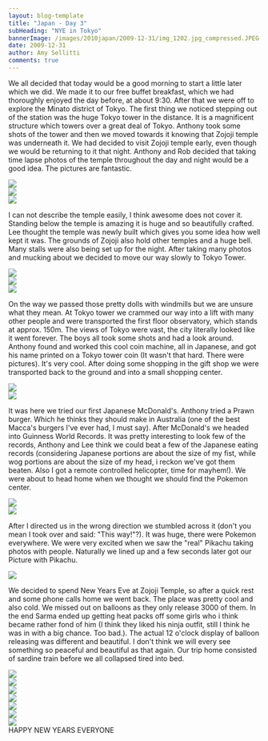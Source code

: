 ```yaml
---
layout: blog-template
title: "Japan - Day 3"
subHeading: "NYE in Tokyo"
bannerImage: /images/2010japan/2009-12-31/img_1202.jpg_compressed.JPEG
date: 2009-12-31
author: Amy Sellitti
comments: true
---
```

We all decided that today would be a good morning to start a little later which we did. We made it to our free buffet breakfast, which we had thoroughly enjoyed the day before, at about 9:30. After that we were off to explore the Minato district of Tokyo. The first thing we noticed stepping out of the station was the huge Tokyo tower in the distance. It is a magnificent structure which towers over a great deal of Tokyo. Anthony took some shots of the tower and then we moved towards it knowing that Zojoji temple was underneath it. We had decided to visit Zojoji temple early, even though we would be returning to it that night. Anthony and Rob decided that taking time lapse photos of the temple throughout the day and night would be a good idea. The pictures are fantastic.

<div class="center-image"><img src="/images/2010japan/2009-12-31/dscf0720.jpg_compressed.JPEG" /></div>
<div class="center-image"><img src="/images/2010japan/2009-12-31/img_0919.jpg_compressed.JPEG" /></div>
<div class="center-image"><img src="/images/2010japan/2009-12-31/img_0942.jpg_compressed.JPEG" /></div>

I can not describe the temple easily, I think awesome does not cover it. Standing below the temple is amazing it is huge and so beautifully crafted. Lee thought the temple was newly built which gives you some idea how well kept it was. The grounds of Zojoji also hold other temples and a huge bell. Many stalls were also being set up for the night. After taking many photos and mucking about we decided to move our way slowly to Tokyo Tower.

<div class="center-image"><img src="/images/2010japan/2009-12-31/IMG_4262.JPG_compressed.JPEG" /></div>
<div class="center-image"><img src="/images/2010japan/2009-12-31/PC310221.JPG_compressed.JPEG" /></div>
<div class="center-image"><img src="/images/2010japan/2009-12-31/img_0992.jpg_compressed.JPEG" /></div>

On the way we passed those pretty dolls with windmills but we are unsure what they mean. At Tokyo tower we crammed our way into a lift with many other people and were transported the first floor observatory, which stands at approx. 150m. The views of Tokyo were vast, the city literally looked like it went forever. The boys all took some shots and had a look around. Anthony found and worked this cool coin machine, all in Japanese, and got his name printed on a Tokyo tower coin (It wasn't that hard. There were pictures). It's very cool. After doing some shopping in the gift shop we were transported back to the ground and into a small shopping center.

<div class="center-image"><img src="/images/2010japan/2009-12-31/IMG_0355.JPG_compressed.JPEG" /></div>
<div class="center-image"><img src="/images/2010japan/2009-12-31/IMG_0376.JPG_compressed.JPEG" /></div>

It was here we tried our first Japanese McDonald's. Anthony tried a Prawn burger. Which he thinks they should make in Australia (one of the best Macca's burgers I've ever had, I must say). After McDonald's we headed into Guinness World Records. It was pretty interesting to look few of the records, Anthony and Lee think we could beat a few of the Japanese eating records (considering Japanese portions are about the size of my fist, while wog portions are about the size of my head, i reckon we've got them beaten. Also I got a remote controlled helicopter, time for mayhem!). We were about to head home when we thought we should find the Pokemon center.

<div class="center-image"><img src="/images/2010japan/2009-12-31/PC310239.JPG_compressed.JPEG" /></div>
<div class="center-image"><img src="/images/2010japan/2009-12-31/img_1044.jpg_compressed.JPEG" /></div>

After I directed us in the wrong direction we stumbled across it (don't you mean I took over and said: "This way!"?). It was huge, there were Pokemon everywhere. We were very excited when we saw the "real" Pikachu taking photos with people. Naturally we lined up and a few seconds later got our Picture with Pikachu.

<div class="center-image"><img src="/images/2010japan/2009-12-31/img_1053.jpg_compressed.JPEG" /></div>

We decided to spend New Years Eve at Zojoji Temple, so after a quick rest and some phone calls home we went back. The place was pretty cool and also cold. We missed out on balloons as they only release 3000 of them. In the end Sarma ended up getting heat packs off some girls who i think became rather fond of him (I think they liked his ninja outfit, still I think he was in with a big chance. Too bad.). The actual 12 o'clock display of balloon releasing was different and beautiful. I don't think we will every see something so peaceful and beautiful as that again. Our trip home consisted of sardine train before we all collapsed tired into bed.

<div class="center-image"><img src="/images/2010japan/2009-12-31/img_1065.jpg_compressed.JPEG" /></div>
<div class="center-image"><img src="/images/2010japan/2009-12-31/DSC_0116.JPG_compressed.JPEG" /></div>
<div class="center-image"><img src="/images/2010japan/2009-12-31/img_1175.jpg_compressed.JPEG" /></div>
<div class="center-image"><img src="/images/2010japan/2009-12-31/img_1177.jpg_compressed.JPEG" /></div>
<div class="center-image"><img src="/images/2010japan/2009-12-31/img_1216.jpg_compressed.JPEG" /></div>
<div class="center-image"><img src="/images/2010japan/2009-12-31/img_1202.jpg_compressed.JPEG" /></div>
<div class="center-image"><img src="/images/2010japan/2009-12-31/P1010288.JPG_compressed.JPEG" /></div>
HAPPY NEW YEARS EVERYONE
